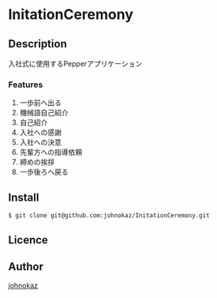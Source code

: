 InitationCeremony
====

## Description
入社式に使用するPepperアプリケーション
### Features
1. 一歩前へ出る
2. 機械語自己紹介
3. 自己紹介
4. 入社への感謝
5. 入社への決意
6. 先輩方への指導依頼
7. 締めの挨拶
8. 一歩後ろへ戻る


## Install

```commandline
$ git clone git@github.com:johnokaz/InitationCeremony.git
```

## Licence

## Author

[johnokaz](https://github.com/johnokaz)
